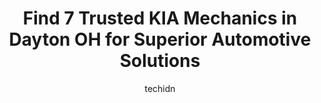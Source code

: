 ---
layout: ampstory
image: https://images.unsplash.com/photo-1639927662977-8794d56a9050?ixlib=rb-4.0.3&ixid=MnwxMjA3fDB8MHxwaG90by1wYWdlfHx8fGVufDB8fHx8&auto=format&fit=crop&w=640&h=853&q=80
author: techidn
featured: false
description: Experience the excellence of automotive service by visiting the 7 best KIA Mechanic in Dayton OH, USA. With their expertise, attention to detail, and commitment to customer satisfaction, you
title: Find 7 Trusted KIA Mechanics in Dayton OH for Superior Automotive Solutions
cover:
   title: Find 7 Trusted KIA Mechanics in Dayton OH for Superior Automotive Solutions
   subtitle: Rickpate
   background: https://images.unsplash.com/photo-1639927662977-8794d56a9050?ixlib=rb-4.0.3&ixid=MnwxMjA3fDB8MHxwaG90by1wYWdlfHx8fGVufDB8fHx8&auto=format&fit=crop&w=640&h=853&q=80

pages: 
 - layout: thirds
   top: <h1>#1 Kia Of Beavercreek</h1>
   bottom: "<p>Purchasing my very first vehicle was a breeze at Kia of Beavercreek!Jeff Bowser, a sales consultant there, was exceedingly attentive and knowledgeable as he assisted me t</p>"
   background: https://www.knot35.com/toplist/wp-content/uploads/2023/06/best-kia-mechanic-1-in-dayton-oh-1685838344.jpeg
   backgroundblur: true
 - layout: thirds
   top: <h1>#2 Matt Castrucci Auto Mall</h1>
   bottom: "<p>3013 Mall Park Dr, Dayton, OH 45459, United States</p>"
   background: https://www.knot35.com/toplist/wp-content/uploads/2023/06/best-kia-mechanic-2-in-dayton-oh-1685838344.jpeg
   cta:
      link: https://www.knot35.com/toplist/find-7-trusted-kia-mechanics-in-dayton-oh-for-superior-automotive-solutions/
      text: Find 7 Trusted KIA Mechanics in Dayton OH for Superior Automotive Solutions
 - layout: thirds
   top: <h1>#3 Kettering Oakwood Automotive</h1>
   bottom: "<p>1018 Shroyer Rd, Dayton, OH 45419, United States</p>"
   background: https://www.knot35.com/toplist/wp-content/uploads/2023/06/best-kia-mechanic-3-in-dayton-oh-1685838344.jpeg
   cta:
      link: https://www.knot35.com/toplist/find-7-trusted-kia-mechanics-in-dayton-oh-for-superior-automotive-solutions/
      text: Find 7 Trusted KIA Mechanics in Dayton OH for Superior Automotive Solutions
 - layout: thirds
   top: <h1>#4 C & D Collision Center Inc</h1>
   bottom: "<p>5108 Wadsworth Rd, Dayton, OH 45414, United States</p>"
   background: https://images.unsplash.com/photo-1618005182384-a83a8bd57fbe?ixlib=rb-4.0.3&ixid=MnwxMjA3fDB8MHxwaG90by1wYWdlfHx8fGVufDB8fHx8&auto=format&fit=crop&w=640&h=853&q=80
   cta:
      link: https://www.knot35.com/toplist/find-7-trusted-kia-mechanics-in-dayton-oh-for-superior-automotive-solutions/
      text: Find 7 Trusted KIA Mechanics in Dayton OH for Superior Automotive Solutions
 - layout: thirds
   top: <h1>#5 Dixons Automotive</h1>
   bottom: "<p>4998 N Springboro Pike, Dayton, OH 45439, United States</p>"
   background: https://images.unsplash.com/photo-1509114397022-ed747cca3f65?ixlib=rb-4.0.3&ixid=MnwxMjA3fDB8MHxwaG90by1wYWdlfHx8fGVufDB8fHx8&auto=format&fit=crop&w=640&h=853&q=80
   cta:
      link: https://www.knot35.com/toplist/find-7-trusted-kia-mechanics-in-dayton-oh-for-superior-automotive-solutions/
      text: Find 7 Trusted KIA Mechanics in Dayton OH for Superior Automotive Solutions
 - layout: thirds
   top: <h1>#6 Matt Castrucci Honda Service</h1>
   bottom: "<p>3019 Miamisburg Centerville Rd, Dayton, OH 45459, United States</p>"
   background: https://images.unsplash.com/photo-1540457036297-448b6b99e91c?ixlib=rb-4.0.3&ixid=MnwxMjA3fDB8MHxwaG90by1wYWdlfHx8fGVufDB8fHx8&auto=format&fit=crop&w=640&h=853&q=80
   cta:
      link: https://www.knot35.com/toplist/find-7-trusted-kia-mechanics-in-dayton-oh-for-superior-automotive-solutions/
      text: Find 7 Trusted KIA Mechanics in Dayton OH for Superior Automotive Solutions
 - layout: thirds
   top: <h1>#7 John Pierce Auto Care</h1>
   bottom: "<p>808 S Central Ave, Fairborn, OH 45324, United States</p>"
   background: https://images.unsplash.com/photo-1595364397663-fca4f075d796?ixlib=rb-4.0.3&ixid=MnwxMjA3fDB8MHxwaG90by1wYWdlfHx8fGVufDB8fHx8&auto=format&fit=crop&w=640&h=853&q=80
   cta:
      link: https://www.knot35.com/toplist/find-7-trusted-kia-mechanics-in-dayton-oh-for-superior-automotive-solutions/
      text: Find 7 Trusted KIA Mechanics in Dayton OH for Superior Automotive Solutions
 - layout: thirds
   middle: Continue reading...
   background: https://images.unsplash.com/photo-1488554378835-f7acf46e6c98?ixlib=rb-4.0.3&ixid=MnwxMjA3fDB8MHxwaG90by1wYWdlfHx8fGVufDB8fHx8&auto=format&fit=crop&w=640&h=853&q=80
   cta:
      link: https://www.knot35.com/toplist/find-7-trusted-kia-mechanics-in-dayton-oh-for-superior-automotive-solutions/
      text: Find 7 Trusted KIA Mechanics in Dayton OH for Superior Automotive Solutions
      
---